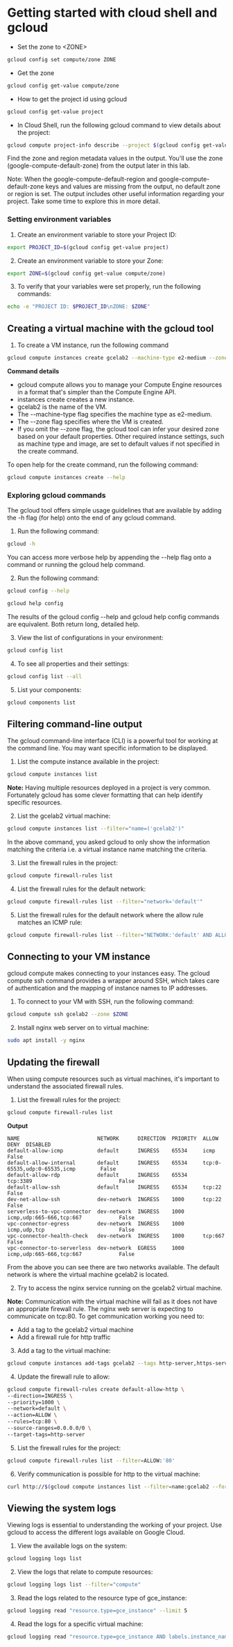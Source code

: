 # Getting started with cloud shell and gcloud

* Set the zone to \<ZONE>

```sh
gcloud config set compute/zone ZONE
```

* Get the zone

```sh
gcloud config get-value compute/zone
```

* How to get the project id using gcloud

```sh
gcloud config get-value project
```

* In Cloud Shell, run the following gcloud command to view details about the project:

```sh
gcloud compute project-info describe --project $(gcloud config get-value project)
```

 Find the zone and region metadata values in the output. You'll use the zone (google-compute-default-zone) from the output later in this lab.

 Note: When the google-compute-default-region and google-compute-default-zone keys and values are missing from the output, no default zone or region is set. The output includes other useful information regarding your project. Take some time to explore this in more detail.


 ### Setting environment variables

1. Create an environment variable to store your Project ID:
```sh
export PROJECT_ID=$(gcloud config get-value project)
```

2. Create an environment variable to store your Zone:

```sh
export ZONE=$(gcloud config get-value compute/zone)
```

3. To verify that your variables were set properly, run the following commands: 

```sh
echo -e "PROJECT ID: $PROJECT_ID\nZONE: $ZONE"
```

## Creating a virtual machine with the gcloud tool

1. To create a VM instance, run the following command

```sh
gcloud compute instances create gcelab2 --machine-type e2-medium --zone $ZONE
```

**Command details**

* gcloud compute allows you to manage your Compute Engine resources in a format that's simpler than the Compute Engine API.
* instances create creates a new instance.
* gcelab2 is the name of the VM.
* The --machine-type flag specifies the machine type as e2-medium.
* The --zone flag specifies where the VM is created.
* If you omit the --zone flag, the gcloud tool can infer your desired zone based on your default properties. Other required instance settings, such as machine type and image, are set to default values if not specified in the create command.



To open help for the create command, run the following command:

```sh
gcloud compute instances create --help
```

### Exploring gcloud commands

The gcloud tool offers simple usage guidelines that are available by adding the -h flag (for help) onto the end of any gcloud command.

1. Run the following command:

```sh
gcloud -h
```

You can access more verbose help by appending the --help flag onto a command or running the gcloud help command.

2. Run the following command:

```sh
gcloud config --help
```

```sh
gcloud help config
```

The results of the gcloud config --help and gcloud help config commands are equivalent. Both return long, detailed help.

3. View the list of configurations in your environment:

```sh
gcloud config list
```

4. To see all properties and their settings:

```sh
gcloud config list --all
```

5. List your components:

```sh
gcloud components list
```

## Filtering command-line output

The gcloud command-line interface (CLI) is a powerful tool for working at the command line. You may want specific information to be displayed.

1. List the compute instance available in the project:

```sh
gcloud compute instances list
```

**Note:** Having multiple resources deployed in a project is very common. Fortunately gcloud has some clever formatting that can help identify specific resources.

2. List the gcelab2 virtual machine:

```sh
gcloud compute instances list --filter="name=('gcelab2')"
```
In the above command, you asked gcloud to only show the information matching the criteria i.e. a virtual instance name matching the criteria.


3. List the firewall rules in the project:

```sh
gcloud compute firewall-rules list
```

4. List the firewall rules for the default network:

```sh
gcloud compute firewall-rules list --filter="network='default'"
```

5. List the firewall rules for the default network where the allow rule matches an ICMP rule:


```sh
gcloud compute firewall-rules list --filter="NETWORK:'default' AND ALLOW:'icmp'"
```

## Connecting to your VM instance

gcloud compute makes connecting to your instances easy. 
The gcloud compute ssh command provides a wrapper around SSH, which takes care of authentication and the mapping of instance names to IP addresses.

1. To connect to your VM with SSH, run the following command:

```sh
gcloud compute ssh gcelab2 --zone $ZONE
```

2. Install nginx web server on to virtual machine:

```sh
sudo apt install -y nginx
```

## Updating the firewall

When using compute resources such as virtual machines, it's important to understand the associated firewall rules.

1. List the firewall rules for the project:

```sh
gcloud compute firewall-rules list
```

**Output**

```
NAME                         NETWORK      DIRECTION  PRIORITY  ALLOW                         DENY  DISABLED
default-allow-icmp           default      INGRESS    65534     icmp                                False
default-allow-internal       default      INGRESS    65534     tcp:0-65535,udp:0-65535,icmp        False
default-allow-rdp            default      INGRESS    65534     tcp:3389                            False
default-allow-ssh            default      INGRESS    65534     tcp:22                              False
dev-net-allow-ssh            dev-network  INGRESS    1000      tcp:22                              False
serverless-to-vpc-connector  dev-network  INGRESS    1000      icmp,udp:665-666,tcp:667            False
vpc-connector-egress         dev-network  INGRESS    1000      icmp,udp,tcp                        False
vpc-connector-health-check   dev-network  INGRESS    1000      tcp:667                             False
vpc-connector-to-serverless  dev-network  EGRESS     1000      icmp,udp:665-666,tcp:667            False

```

From the above you can see there are two networks available. The default network is where the virtual machine gcelab2 is located.

2. Try to access the nginx service running on the gcelab2 virtual machine.

 **Note:** Communication with the virtual machine will fail as it does not have an appropriate firewall rule. The nginx web server is expecting to communicate on tcp:80. To get communication working you need to:

* Add a tag to the gcelab2 virtual machine
* Add a firewall rule for http traffic

3. Add a tag to the virtual machine:

```sh
gcloud compute instances add-tags gcelab2 --tags http-server,https-server
```

4. Update the firewall rule to allow:

```sh
gcloud compute firewall-rules create default-allow-http \
--direction=INGRESS \
--priority=1000 \
--network=default \
--action=ALLOW \
--rules=tcp:80 \
--source-ranges=0.0.0.0/0 \
--target-tags=http-server
```

5. List the firewall rules for the project:

```sh
gcloud compute firewall-rules list --filter=ALLOW:'80'
```

6. Verify communication is possible for http to the virtual machine:

```sh
curl http://$(gcloud compute instances list --filter=name:gcelab2 --format='value(EXTERNAL_IP)')
```

## Viewing the system logs

Viewing logs is essential to understanding the working of your project. Use gcloud to access the different logs available on Google Cloud.

1. View the available logs on the system:

```sh
gcloud logging logs list
```

2. View the logs that relate to compute resources:

```sh
gcloud logging logs list --filter="compute"
```

3. Read the logs related to the resource type of gce_instance:

```sh
gcloud logging read "resource.type=gce_instance" --limit 5
```

4. Read the logs for a specific virtual machine:

```sh
gcloud logging read "resource.type=gce_instance AND labels.instance_name='gcelab2'" --limit 5
```